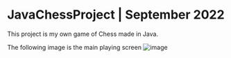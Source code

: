 # JavaChessProject | September 2022
This project is my own game of Chess made in Java.

The following image is the main playing screen
![image](https://user-images.githubusercontent.com/60588691/188192440-d7cedabd-9e51-4925-9e7c-e3b5c4b650c1.png)
